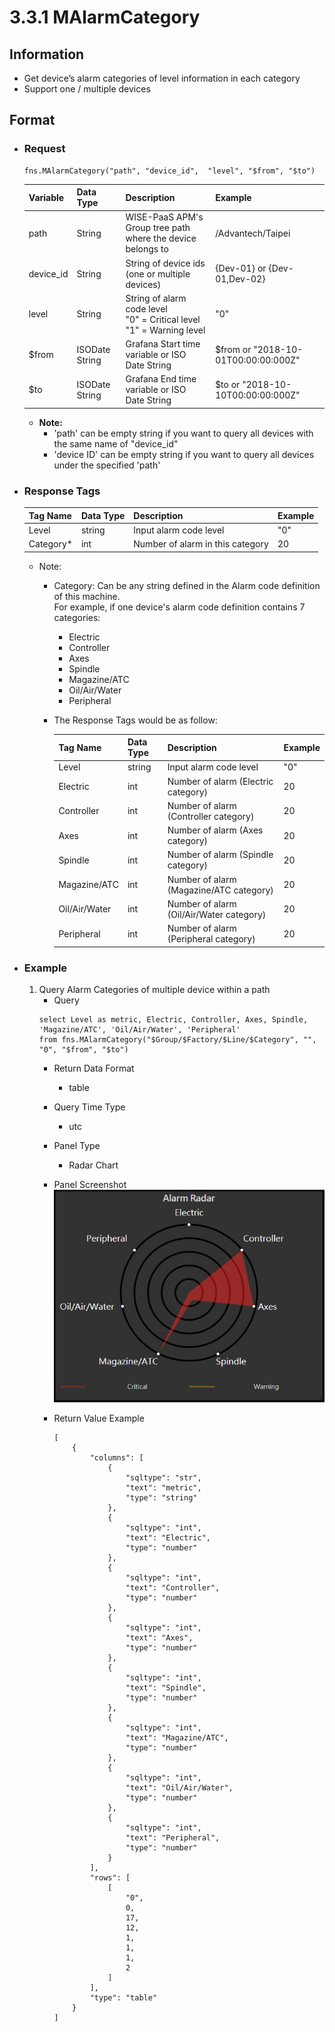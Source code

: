 # 3.3.1 MAlarmCategory

## Information

* Get device’s alarm categories of level information in each category
* Support one / multiple devices


## Format

* ### Request

  ```
  fns.MAlarmCategory("path", "device_id",  "level", "$from", "$to")
  ```

  | Variable | Data Type | Description | Example |
  | :--- | :--- | :--- | :---|
  | path | String | WISE-PaaS APM's Group tree path<br>where the device belongs to | /Advantech/Taipei |
  | device_id | String | String of device ids \(one or multiple devices\) | {Dev-01} or {Dev-01,Dev-02} |
  | level | String | String of alarm code level<br>"0" = Critical level<br>"1" = Warning level | "0" |
  | $from | ISODate String | Grafana Start time variable or ISO Date String | $from or "2018-10-01T00:00:00:000Z" |
  | $to | ISODate String | Grafana End time variable or ISO Date String | $to or "2018-10-10T00:00:00:000Z" |

  - **Note:**
    - 'path' can be empty string if you want to query all devices with the same name of "device_id"
    - 'device ID' can be empty string if you want to query all devices under the specified 'path'
  

* ### Response Tags

  | Tag Name | Data Type | Description | Example |
  | :--- | :--- | :--- | :--- |
  | Level | string | Input alarm code level | "0" |
  | Category* | int | Number of alarm in this category | 20 |
  
  - Note:
    - Category: Can be any string defined in the Alarm code definition of this machine.  
      For example, if one device's alarm code definition contains 7 categories:
        - Electric
        - Controller
        - Axes
        - Spindle
        - Magazine/ATC
        - Oil/Air/Water
        - Peripheral
    - The Response Tags would be as follow:

        | Tag Name | Data Type | Description | Example |
        | :--- | :--- | :--- | :--- |
        | Level | string | Input alarm code level | "0" |
        | Electric | int | Number of alarm (Electric category) | 20 |
        | Controller | int | Number of alarm (Controller category) | 20 |
        | Axes | int | Number of alarm (Axes category) | 20 |
        | Spindle | int | Number of alarm (Spindle category)| 20 |
        | Magazine/ATC | int | Number of alarm (Magazine/ATC category) | 20 |
        | Oil/Air/Water | int | Number of alarm (Oil/Air/Water category)| 20 |
        | Peripheral | int | Number of alarm (Peripheral category) | 20 |

* ### Example  
    1. Query Alarm Categories of multiple device within a path
        - Query   
        ``` 
        select Level as metric, Electric, Controller, Axes, Spindle, 'Magazine/ATC', 'Oil/Air/Water', 'Peripheral'  
        from fns.MAlarmCategory("$Group/$Factory/$Line/$Category", "",  "0", "$from", "$to") 
        ```
        - Return Data Format   
            * table
        - Query Time Type   
            * utc
        - Panel Type   
            * Radar Chart
        - Panel Screenshot      
            ![](/images/3.3.1-MAlarmCategory-Radar.jpg)

        - Return Value Example    
            ```
            [
                {
                    "columns": [
                        {
                            "sqltype": "str", 
                            "text": "metric", 
                            "type": "string"
                        }, 
                        {
                            "sqltype": "int", 
                            "text": "Electric", 
                            "type": "number"
                        }, 
                        {
                            "sqltype": "int", 
                            "text": "Controller", 
                            "type": "number"
                        }, 
                        {
                            "sqltype": "int", 
                            "text": "Axes", 
                            "type": "number"
                        }, 
                        {
                            "sqltype": "int", 
                            "text": "Spindle", 
                            "type": "number"
                        }, 
                        {
                            "sqltype": "int", 
                            "text": "Magazine/ATC", 
                            "type": "number"
                        }, 
                        {
                            "sqltype": "int", 
                            "text": "Oil/Air/Water", 
                            "type": "number"
                        }, 
                        {
                            "sqltype": "int", 
                            "text": "Peripheral", 
                            "type": "number"
                        }
                    ], 
                    "rows": [
                        [
                            "0", 
                            0, 
                            17, 
                            12, 
                            1, 
                            1, 
                            1, 
                            2
                        ]
                    ], 
                    "type": "table"
                }
            ]

            ```
